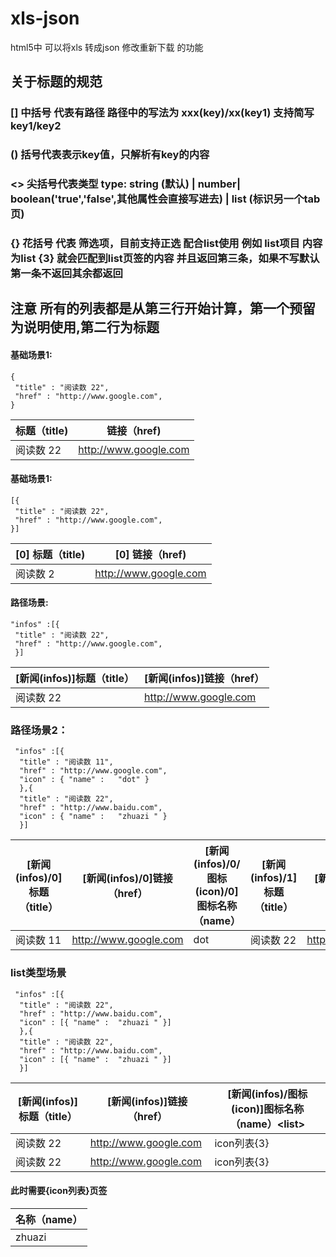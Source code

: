 # xls-json
html5中 可以将xls 转成json 修改重新下载 的功能

## 关于标题的规范
###  [] 中括号 代表有路径 路径中的写法为 xxx(key)/xx(key1)    支持简写  key1/key2
### () 括号代表表示key值，只解析有key的内容
### <> 尖括号代表类型  type:  string (默认) | number| boolean('true','false',其他属性会直接写进去) | list (标识另一个tab页)   
### {} 花括号 代表 筛选项，目前支持正选  配合list使用           例如 list项目 内容为list {3} 就会匹配到list页签的内容 并且返回第三条，如果不写默认第一条不返回其余都返回
## 注意 所有的列表都是从第三行开始计算，第一个预留为说明使用,第二行为标题
#### 基础场景1:
```
{
 "title" : "阅读数 22", 
 "href" : "http://www.google.com", 
}
 ```

| 标题（title) | 链接（href) |
| ------------- | ------------- |
| 阅读数 22  | http://www.google.com  |
#### 基础场景1:
```
[{
 "title" : "阅读数 22", 
 "href" : "http://www.google.com", 
}]
 ```

|[0] 标题（title) |[0] 链接（href) |
| ------------- | ------------- |
| 阅读数 2  | http://www.google.com  |
#### 路径场景:
```
"infos" :[{ 
 "title" : "阅读数 22", 
 "href" : "http://www.google.com", 
 }]
```

| [新闻(infos)]标题（title）| [新闻(infos)]链接（href）|
| ------------- | ------------- |
| 阅读数 22  | http://www.google.com  |

### 路径场景2：
```
 "infos" :[{ 
  "title" : "阅读数 11", 
  "href" : "http://www.google.com", 
  "icon" : { "name" : 	"dot" }
  },{ 
  "title" : "阅读数 22", 
  "href" : "http://www.baidu.com", 
  "icon" : { "name" : 	"zhuazi	" }
  }]
```

| [新闻(infos)/0]标题（title）| [新闻(infos)/0]链接（href）| [新闻(infos)/0/图标(icon)/0]图标名称（name） | [新闻(infos)/1]标题（title）| [新闻(infos)/1]链接（href）| [新闻(infos)/1/图标(icon)/0]图标名称（name） |
| ------------- | ------------- | ------------- | ------------- | ------------- | ------------- |
| 阅读数 11 | http://www.google.com | dot | 阅读数 22 | http://www.baidu.com | zhuazi |


### list类型场景
```
 "infos" :[{ 
  "title" : "阅读数 22", 
  "href" : "http://www.baidu.com", 
  "icon" : [{ "name" : 	"zhuazi	" }]
  },{ 
  "title" : "阅读数 22", 
  "href" : "http://www.baidu.com", 
  "icon" : [{ "name" : 	"zhuazi	" }]
  }]
 ```
 
| [新闻(infos)]标题（title）| [新闻(infos)]链接（href）| [新闻(infos)/图标(icon)]图标名称（name）&lt;list&gt; |
| ------------- | ------------- | ------------- |
| 阅读数 22  | http://www.google.com  | icon列表{3} |
| 阅读数 22  | http://www.google.com  | icon列表{3} |

#### 此时需要{icon列表}页签

| 名称（name） |
| ------------- |
|  zhuazi | 
